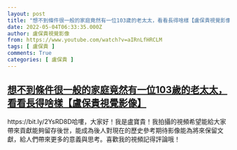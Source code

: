 ```yaml
---
layout: post
title: "想不到條件很一般的家庭竟然有一位103歲的老太太，看看長得啥樣【盧保貴視覺影像】"
date: 2022-05-04T06:33:35.000Z
author: 盧保貴視覺影像
from: https://www.youtube.com/watch?v=aIRnLfHRCLM
tags: [ 盧保貴 ]
comments: True
categories: [ 盧保貴 ]
---
```

<!--1651646015000-->
[想不到條件很一般的家庭竟然有一位103歲的老太太，看看長得啥樣【盧保貴視覺影像】](https://www.youtube.com/watch?v=aIRnLfHRCLM)
------

<div>
https://bit.ly/2YsRD8D哈嘍，大家好！我是盧寶貴！我拍攝的視頻希望能給大家帶來貢獻能夠留存後世，能成為後人對現在的歷史參考期待影像能為將來保留文獻，給人們帶來更多的意義與思考。喜歡我的視頻記得評論哦！
</div>
